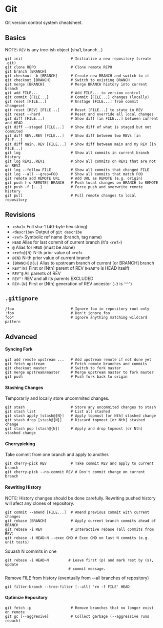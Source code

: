 # Git
Git version control system cheatsheet.


## Basics
NOTE: `REV` is any tree-ish object (sha1, branch...)
``` shell
git init                      # Initialize a new repository (create .git)
git clone REPO                # Clone remote REPO
git branch [BRANCH]
git checkout -b [BRANCH]      # Create new BRANCH and switch to it
git checkout [BRANCH]         # Switch to existing BRANCH
git merge [BRANCH]            # Merge BRANCH history into current branch
git add FILE...               # Add FILE... to version control
git commit [FILE...]          # Commit [FILE...] changes (locally)
git reset [FILE...]           # Unstage [FILE...] from commit changeset
git reset [REV] [FILE...]     # Reset [FILE...] to state in REV
git reset --hard              # Reset and override all local changes
git diff [FILE...]            # Show diff [in FILE...] between current and HEAD
git diff --staged [FILE...]   # Show diff of what is staged but not commited
git diff REV..REV [FILE...]   # Show diff between two REVs [in FILE...]
git diff main..REV [FILE...]  # Show diff between main and my REV [in FILE...]
git log                       # Show all commits in current branch history
git log REV2..REV1            # Show all commits on REV1 that are not on REV2
git log --follow FILE         # Show all commits that changed FILE
git log --all --grep=FOO      # Show all commits that match FOO
git remote add REMOTE URL     # Add URL as REMOTE (e.g. origin)
git push [-u REMOTE] BRANCH   # Push local changes on BRANCH to REMOTE
git push -f [...]             # Force push and overwrite remote history
git pull                      # Pull remote changes to local repository
```


## Revisions
- `<sha1>`          Full sha-1 (40-byte hex string)
- `<describe>`      Output of `git describe`
- `<ref>`           Symbolic ref name (branch, tag name)
- `HEAD`            Alias for last commit of current branch (it's `<ref>`)
- `@`               Alias for `HEAD` (must be alone)
- `<ref>@{N}`       N-th prior value of `<ref>`
- `@{N}`            N-th prior value of current branch
- `[BRANCH]@{u}`    Alias to upstream branch of current [or BRANCH] branch
- `REV^[N]`         First or [Nth] parent of REV (`HEAD^0` is HEAD itself)
- `REV^@`           All parents of REV
- `REV^!`           REV and all its parents EXCLUDED
- `REV~[N]`         First or [Nth] generation of REV ancestor (`~3` is `^^^`)



## `.gitignore`
``` text
/foo                          # Ignore foo in repository root only
!foo                          # Don't ignore foo
foo*                          # Ignore anything matching wildcard pattern
```


## Advanced
#### Syncing Fork
``` shell
git add remote upstream ...   # Add upstream remote if not done yet
git fetch upstream            # Fetch remote branches and commits
git checkout master           # Switch to fork master
git merge upstream/master     # Merge upstream master to fork master
git push                      # Push fork back to origin
```

#### Stashing Changes
Temporarily and locally store uncommited changes.
``` shell
git stash                     # Store any uncommited changes to stash
git stash list                # List all stashed
git stash apply [stash@{N}]   # Apply topmost [or Nth] stashed change
git stash drop [stash@{N}]    # Discard topmost [or Nth] stashed change
git stash pop [stash@{N}]     # Apply and drop topmost [or Nth] stashed change
```

#### Cherrypicking
Take commit from one branch and apply to another.
``` shell
git cherry-pick REV           # Take commit REV and apply to current branch
git cherry-pick --no-commit REV # Don't commit change on current branch
```

#### Rewriting History
NOTE: History changes should be done carefully. Rewriting pushed history will
afect any clones of repository.
``` shell
git commit --amend [FILE...]  # Amend previous commit with current changes
git rebase [BRANCH]           # Apply current branch commits ahead of BRANCH
git rebase -i REV             # Interactive rebase (all commits from REV)
git rebase -i HEAD~N --exec CMD # Exec CMD on last N commits (e.g. unit tests)
```
Squash N commits in one
``` shell
git rebase -i HEAD~N         # Leave first (p) and mark rest by (s), update 
                             # commit message.
```
Remove FILE from history (eventually from --all branches of repository)
``` shell
git filter-branch --tree-filter [--all] 'rm -f FILE' HEAD
```

#### Optimize Repository
``` shell
git fetch -p                  # Remove branches that no longer exist on remote
git gc [--aggresive]          # Collect garbage (--aggressive runs repack)
```
